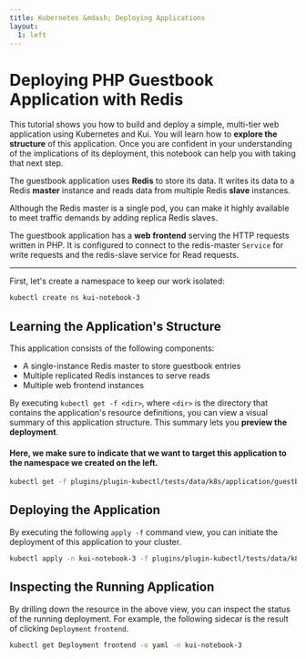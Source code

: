 ```yaml
---
title: Kubernetes &mdash; Deploying Applications
layout:
  1: left
---
```


# Deploying PHP Guestbook Application with Redis

This tutorial shows you how to build and deploy a simple, multi-tier
web application using Kubernetes and Kui. You will learn how to
**explore the structure** of this application. Once you are confident
in your understanding of the implications of its deployment, this
notebook can help you with taking that next step.

The guestbook application uses **Redis** to store its data. It writes
its data to a Redis **master** instance and reads data from multiple
Redis **slave** instances.

Although the Redis master is a single pod, you can make it highly
available to meet traffic demands by adding replica Redis slaves.

The guestbook application has a **web frontend** serving the HTTP
requests written in PHP. It is configured to connect to the
redis-master `Service` for write requests and the redis-slave service
for Read requests.

---

First, let's create a namespace to keep our work isolated:

```bash
kubectl create ns kui-notebook-3
```

## Learning the Application's Structure

This application consists of the following components:

- A single-instance Redis master to store guestbook entries
- Multiple replicated Redis instances to serve reads
- Multiple web frontend instances

By executing `kubectl get -f <dir>`, where `<dir>` is the directory
that contains the application's resource definitions, you can view a
visual summary of this application structure. This summary lets you
**preview the deployment**.

#### Here, we make sure to indicate that we want to target this application to the namespace we created on the left.

```bash
kubectl get -f plugins/plugin-kubectl/tests/data/k8s/application/guestbook/ -n kui-notebook-3
```

## Deploying the Application

By executing the following `apply -f` command view, you can initiate
the deployment of this application to your cluster.

```bash
kubectl apply -n kui-notebook-3 -f plugins/plugin-kubectl/tests/data/k8s/application/guestbook/
```

## Inspecting the Running Application

By drilling down the resource in the above view, you can inspect the
status of the running deployment. For example, the following sidecar
is the result of clicking `Deployment` `frontend`.

```bash
kubectl get Deployment frontend -o yaml -n kui-notebook-3
```
